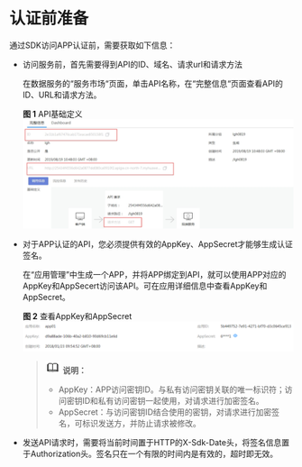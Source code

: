 # 认证前准备<a name="dayu_06_1003"></a>

通过SDK访问APP认证前，需要获取如下信息：

-   访问服务前，首先需要得到API的ID、域名、请求url和请求方法

    在数据服务的“服务市场“页面，单击API名称，在“完整信息“页面查看API的ID、URL和请求方法。

    **图 1**  API基础定义<a name="zh-cn_topic_0184564468_fig957073610010"></a>  
    ![](figures/API基础定义.jpg "API基础定义")

-   对于APP认证的API，您必须提供有效的AppKey、AppSecret才能够生成认证签名。

    在“应用管理”中生成一个APP，并将APP绑定到API，就可以使用APP对应的AppKey和AppSecert访问该API。可在应用详细信息中查看AppKey和AppSecret。

    **图 2**  查看AppKey和AppSecret<a name="zh-cn_topic_0184564468_fig13910114735217"></a>  
    ![](figures/查看AppKey和AppSecret.png "查看AppKey和AppSecret")

    >![](public_sys-resources/icon-note.gif) **说明：**   
    >-   AppKey：APP访问密钥ID。与私有访问密钥关联的唯一标识符；访问密钥ID和私有访问密钥一起使用，对请求进行加密签名。  
    >-   AppSecret：与访问密钥ID结合使用的密钥，对请求进行加密签名，可标识发送方，并防止请求被修改。  

-   发送API请求时，需要将当前时间置于HTTP的X-Sdk-Date头，将签名信息置于Authorization头。签名只在一个有限的时间内是有效的，超时即无效。


